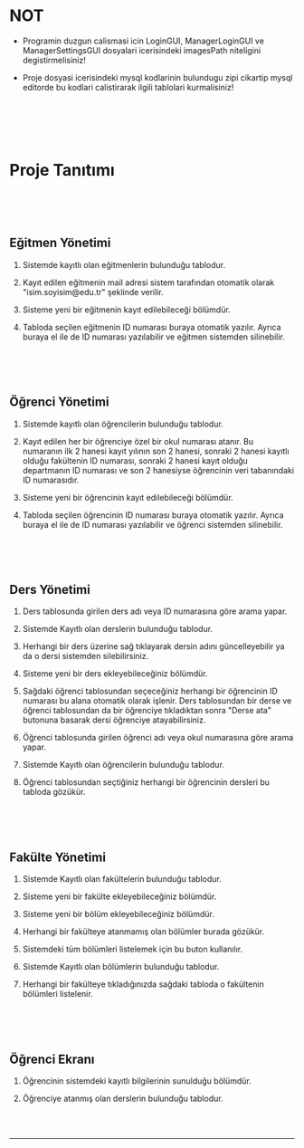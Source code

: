 <h1>NOT</h1>
<html>
  <ul>
    <li><p>Programin duzgun calismasi icin LoginGUI, ManagerLoginGUI ve ManagerSettingsGUI dosyalari icerisindeki imagesPath niteligini degistirmelisiniz!</p></li>
    <li><p>Proje dosyasi icerisindeki mysql kodlarinin bulundugu zipi cikartip mysql editorde bu kodlari calistirarak ilgili tablolari kurmalisiniz!</p></li>
  </ul>
  <br>
  <br>
  <br>
  <br>
  <h1>Proje Tanıtımı</h1>
  <br>
  <br>
  <br>
  <h2>Eğitmen Yönetimi</h2>
  
  <ol>
    <li><p>Sistemde kayıtlı olan eğitmenlerin bulunduğu tablodur.</p></li>
    <li><p>Kayıt edilen eğitmenin mail adresi sistem tarafından otomatik olarak "isim.soyisim@edu.tr" şeklinde verilir.</p></li>
    <li><p>Sisteme yeni bir eğitmenin kayıt edilebileceği bölümdür.</p></li>
    <li><p>Tabloda seçilen eğitmenin ID numarası buraya otomatik yazılır. Ayrıca buraya el ile de ID numarası yazılabilir ve eğitmen sistemden silinebilir.</p></li>
  </ol>
  <br>
  <br>
  <br>
  <h2>Öğrenci Yönetimi</h2>
  <ol>
    <li><p>Sistemde kayıtlı olan öğrencilerin bulunduğu tablodur.</p></li>
    <li><p>Kayıt edilen her bir öğrenciye özel bir okul numarası atanır. Bu numaranın ilk 2 hanesi kayıt yılının son 2 hanesi, sonraki 2 hanesi kayıtlı olduğu fakültenin
      ID numarası, sonraki 2 hanesi kayıt olduğu departmanın ID numarası ve son 2 hanesiyse öğrencinin veri tabanındaki ID numarasıdır.</p></li>
    <li><p>Sisteme yeni bir öğrencinin kayıt edilebileceği bölümdür.</p></li>
    <li><p>Tabloda seçilen öğrencinin ID numarası buraya otomatik yazılır. Ayrıca buraya el ile de ID numarası yazılabilir ve öğrenci sistemden silinebilir.</p></li>
  </ol>
  <br>
  <br>
  <br>
  <h2>Ders Yönetimi</h2>
  <ol>
    <li><p>Ders tablosunda girilen ders adı veya ID numarasına göre arama yapar.</p></li>
    <li><p>Sistemde Kayıtlı olan derslerin bulunduğu tablodur.</p></li>
    <li><p>Herhangi bir ders üzerine sağ tıklayarak dersin adını güncelleyebilir ya da o dersi sistemden silebilirsiniz.</p></li>
    <li><p>Sisteme yeni bir ders ekleyebileceğiniz bölümdür.</p></li>
    <li><p>Sağdaki öğrenci tablosundan seçeceğiniz herhangi bir öğrencinin ID numarası bu alana otomatik olarak işlenir. Ders tablosundan bir derse ve öğrenci
      tablosundan da bir öğrenciye tıkladıktan sonra "Derse ata" butonuna basarak dersi öğrenciye atayabilirsiniz.</p></li>
    <li><p>Öğrenci tablosunda girilen öğrenci adı veya okul numarasına göre arama yapar.</p></li>
    <li><p>Sistemde Kayıtlı olan öğrencilerin bulunduğu tablodur.</p></li>
    <li><p>Öğrenci tablosundan seçtiğiniz herhangi bir öğrencinin dersleri bu tabloda gözükür.</p></li>
  </ol>
  <br>
  <br>
  <br>
  <h2>Fakülte Yönetimi</h2>
  <ol>
    <li><p>Sistemde Kayıtlı olan fakültelerin bulunduğu tablodur.</p></li>
    <li><p>Sisteme yeni bir fakülte ekleyebileceğiniz bölümdür.</p></li>
    <li><p>Sisteme yeni bir bölüm ekleyebileceğiniz bölümdür.</p></li>
    <li><p>Herhangi bir fakülteye atanmamış olan bölümler burada gözükür.</p></li>
    <li><p>Sistemdeki tüm bölümleri listelemek için bu buton kullanılır.</p></li>
    <li><p>Sistemde Kayıtlı olan bölümlerin bulunduğu tablodur.</p></li>
    <li><p>Herhangi bir fakülteye tıkladığınızda sağdaki tabloda o fakültenin bölümleri listelenir.</p></li>
  </ol>
  <br>
  <br>
  <br>
  <h2>Öğrenci Ekranı</h2>
  <ol>
    <li><p>Öğrencinin sistemdeki kayıtlı bilgilerinin sunulduğu bölümdür.</p></li>
    <li><p>Öğrenciye atanmış olan derslerin bulunduğu tablodur.</p></li>
  </ol>
  <br>
  <br>
  <hr>


